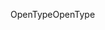 <span data-ttu-id="f2893-101">OpenType</span><span class="sxs-lookup"><span data-stu-id="f2893-101">OpenType</span></span>